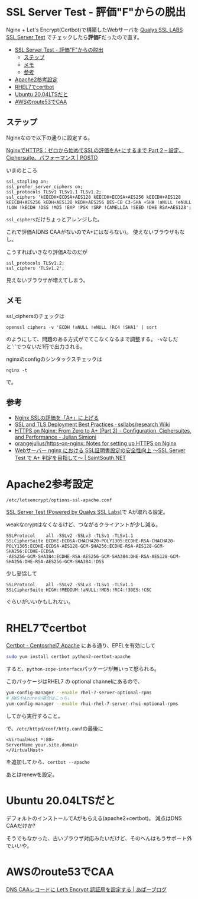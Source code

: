 # SSL Server Test - 評価"F"からの脱出

Nginx + Let's Encrypt(Certbot)で構築したWebサーバを
[Qualys SSL LABS SSL Server Test](https://www.ssllabs.com/ssltest/)
でチェックしたら**評価F**だったので直す。

- [SSL Server Test - 評価"F"からの脱出](#ssl-server-test---評価fからの脱出)
  - [ステップ](#ステップ)
  - [メモ](#メモ)
  - [参考](#参考)
- [Apache2参考設定](#apache2参考設定)
- [RHEL7でcertbot](#rhel7でcertbot)
- [Ubuntu 20.04LTSだと](#ubuntu-2004ltsだと)
- [AWSのroute53でCAA](#awsのroute53でcaa)

## ステップ

Nginxなので以下の通りに設定する。

[NginxでHTTPS：ゼロから始めてSSLの評価をA+にするまで Part 2 – 設定、Ciphersuite、パフォーマンス | POSTD](https://postd.cc/https-on-nginx-from-zero-to-a-plus-part-2-configuration-ciphersuites-and-performance/)

いまのところ

```
ssl_stapling on;
ssl_prefer_server_ciphers on;
ssl_protocols TLSv1 TLSv1.1 TLSv1.2;
ssl_ciphers 'kEECDH+ECDSA+AES128 kEECDH+ECDSA+AES256 kEECDH+AES128 kEECDH+AES256 kEDH+AES128 kEDH+AES256 DES-CB C3-SHA +SHA !aNULL !eNULL !LOW !kECDH !DSS !MD5 !EXP !PSK !SRP !CAMELLIA !SEED !DHE RSA+AES128';
```

`ssl_ciphers`だけちょっとアレンジした。

これで評価A(DNS CAAがないのでA+にはならない)。
使えないブラウザもなし。

こうすればいきなり評価Aなのだが

```
ssl_protocols TLSv1.2;
ssl_ciphers 'TLSv1.2';
```

見えないブラウザが増えてしまう。

## メモ

ssl_ciphersのチェックは

```
openssl ciphers -v 'ECDH !aNULL !eNULL !RC4 !SHA1' | sort
```

のようにして、問題のある方式がでてこなくなるまで調整する。
`-v`なしだと':'でつないだ1行で出力される。

nginxのconfigのシンタックスチェックは

```
nginx -t
```

で。

## 参考

- [Nginx SSLの評価を「A+」に上げる](https://rin-ka.net/ssl-test/)
- [SSL and TLS Deployment Best Practices · ssllabs/research Wiki](https://github.com/ssllabs/research/wiki/SSL-and-TLS-Deployment-Best-Practices)
- [HTTPS on Nginx: From Zero to A+ (Part 2) - Configuration, Ciphersuites, and Performance - Julian Simioni](https://juliansimioni.com/blog/https-on-nginx-from-zero-to-a-plus-part-2-configuration-ciphersuites-and-performance/)
- [orangejulius/https-on-nginx: Notes for setting up HTTPS on Nginx](https://github.com/orangejulius/https-on-nginx)
- [Webサーバー nginx における SSL証明書設定の安全性向上 ～SSL Server Test で A+ 判定を目指して～ | SaintSouth.NET](https://www.saintsouth.net/blog/safety-of-ssl-certificate-setting-improvements-in-web-server-nginx-to-get-rankaplus-from-ssl-server-test/)

# Apache2参考設定

`/etc/letsencrypt/options-ssl-apache.conf`

[SSL Server Test (Powered by Qualys SSL Labs)](https://www.ssllabs.com/ssltest/index.html)で
Aが取れる設定。

weakなcryptはなくなるけど、つながるクライアントが少し減る。

```
SSLProtocol    all -SSLv2 -SSLv3 -TLSv1 -TLSv1.1
SSLCipherSuite ECDHE-ECDSA-CHACHA20-POLY1305:ECDHE-RSA-CHACHA20-POLY1305:ECDHE-ECDSA-AES128-GCM-SHA256:ECDHE-RSA-AES128-GCM-SHA256:ECDHE-ECDSA
-AES256-GCM-SHA384:ECDHE-RSA-AES256-GCM-SHA384:DHE-RSA-AES128-GCM-SHA256:DHE-RSA-AES256-GCM-SHA384:!DSS
```

少し妥協して

```
SSLProtocol    all -SSLv2 -SSLv3 -TLSv1 -TLSv1.1
SSLCipherSuite HIGH:!MEDIUM:!aNULL:!MD5:!RC4:!3DES:!CBC
```

ぐらいがいいかもしれない。

# RHEL7でcertbot

[Certbot - Centosrhel7 Apache](https://certbot.eff.org/lets-encrypt/centosrhel7-apache)
にある通り、EPELを有効にして

```sh
sudo yum install certbot python2-certbot-apache
```

すると、`python-zope-interface`パッケージが無いって怒られる。

このパッケージはRHEL7 の optional channelにあるので、

```sh
yum-config-manager --enable rhel-7-server-optional-rpms
# AWSやAzureの場合はこっち↓
yum-config-manager --enable rhui-rhel-7-server-rhui-optional-rpms
```

してから実行すること。

で、`/etc/httpd/conf/http.conf`の最後に

```
<VirtualHost *:80>
ServerName your.site.domain
</VirtualHost>
```

を追加してから、`certbot --apache`

あとはrenewを設定。

# Ubuntu 20.04LTSだと

デフォルトのインストールでAがもらえる(apache2+certbot)。
減点はDNS CAAだけか?

そうでもなかった、古いブラウザ対応みたいだけど、そのへんはもうサポート外でいいや。

# AWSのroute53でCAA

[DNS CAAレコードに Let’s Encrypt 認証局を設定する | あぱーブログ](https://blog.apar.jp/web/7334/)
